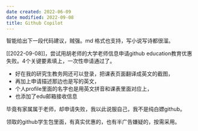```yaml
---
date created: 2022-06-09
date modified: 2022-09-08
title: Github Copilot
---
```


智能给出下一段代码建议，贼强。md 格式也支持，写小说写诗都很溜。

[[2022-09-08]]，尝试用胡老师的大学老师信息申请github education教育优惠失败。4个关键要素填上，一次性申请通过了。

- 好在我的研究生教务网还可以登录，把课表页面翻译成英文的截图，
- 再加上申请描述那边也是写的英文，
- 个人profile里面的名字也是用英文拼音和课表里面对应上，
- 也添加了edu邮箱接收信息

毕竟有家属属于老师，却申请失败，我以此说服自己，我不是纯白嫖github。

领取的github学生包里面，有真实优惠的，也有半广告嫌疑的，按需采用。
